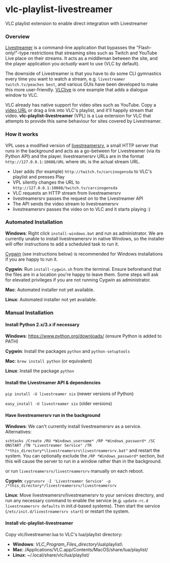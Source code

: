 # vlc-playlist-livestreamer
VLC playlist extension to enable direct integration with Livestreamer

### Overview
[Livestreamer](http://docs.livestreamer.io/) is a command-line application that bypasses the "Flash-only!"-type restrictions that streaming sites such as Twitch and YouTube Live place on their streams. It acts as a middleman between the site, and the player application you *actually* want to use (VLC by default).

The downside of Livestreamer is that you have to do some CLI gymnastics every time you want to watch a stream, e.g. `livestreamer twitch.tv/peaches best`, and various GUIs have been developed to make this more user-friendly. [VLClive](https://github.com/sleighsoft/VLClive) is one example that adds a dialogue window to VLC.

VLC already has native support for video sites such as YouTube. Copy a [video URL](https://www.youtube.com/watch?v=oHg5SJYRHA0) or drag a link into VLC's playlist, and it'll happily stream that video. **vlc-playlist-livestreamer** (VPL) is a Lua extension for VLC that attempts to provide this same behaviour for sites covered by Livestreamer.

### How it works
VPL uses a modified version of [livestreamersrv](https://github.com/athoik/livestreamersrv), a small HTTP server that runs in the background and acts as a go-between for Livestreamer (via its Python API) and the player. livestreamersrv URLs are in the format `http://127.0.0.1:10088/URL` where `URL` is the actual stream URL.

* User adds (for example) `http://twitch.tv/carcinogensda` to VLC's playlist and presses Play
* VPL silently changes the URL to `http://127.0.0.1:10088/twitch.tv/carcinogensda`
* VLC requests an HTTP stream from livestreamersrv
* livestreamersrv passes the request on to the Livestreamer API
* The API sends the video stream to livestreamersrv
* livestreamersrv passes the video on to VLC and it starts playing :)

### Automated Installation
**Windows**: Right click `install-windows.bat` and run as administrator. We are currently unable to install livestreamersrv in native Windows, so the installer will offer instructions to add a scheduled task to run it.

[Cygwin](https://www.cygwin.com/) (see instructions below) is recommended for Windows installations if you are happy to run it.

**Cygwin**: Run `install-cygwin.sh` from the terminal. Ensure beforehand that the files are in a location you're happy to leave them. Some steps will ask for elevated privileges if you are not running Cygwin as administrator.

**Mac**: Automated installer not yet available.

**Linux**: Automated installer not yet available.

### Manual Installation
#### Install Python 2.x/3.x if necessary
**Windows**: https://www.python.org/downloads/ (ensure Python is added to PATH)

**Cygwin**: Install the packages `python` and `python-setuptools`

**Mac**: `brew install python` (or equivalent)

**Linux**: Install the package `python`

#### Install the Livestreamer API & dependencies
`pip install -U livestreamer six` (newer versions of Python)

`easy_install -U livestreamer six` (older versions)

#### Have livestreamersrv run in the background
**Windows**: We can't currently install livestreamersrv as a service. Alternatives:

`schtasks /Create /RU *Windows_username* /RP *Windows_password* /SC ONSTART /TN "Livestreamer Service" /TR "*this_directory*\livestreamersrv\livestreamersrv.bat"` and restart the system. You can optionally exclude the `/RP *Windows_password*` section, but this will cause the server to run in a window rather than in the background.

or run `livestreamersrv/livestreamersrv` manually on each reboot.

**Cygwin**: `cygrunsrv -I 'Livestreamer Service' -p /*this_directory*/livestreamersrv/livestreamersrv`

**Linux**: Move livestreamersrv/livestreamersrv to your services directory, and run any necessary command to enable the service (e.g. `update-rc.d livestreamersrv defaults` in *init.d*-based systems). Then start the service (`/etc/init.d/livestreamersrv start`) or restart the system.

#### Install vlc-playlist-livestreamer
Copy vlc/livestreamer.lua to VLC's lua/playlist directory:
* **Windows**: *VLC_Program_Files_directory*\lua\playlist\
* **Mac**: /Applications/VLC.app/Contents/MacOS/share/lua/playlist/
* **Linux**: ~/.local/share/vlc/lua/playlist/
